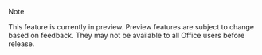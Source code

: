 > [!NOTE]
> This feature is currently in preview. Preview features are subject to change based on feedback. They may not be available to all Office users before release.